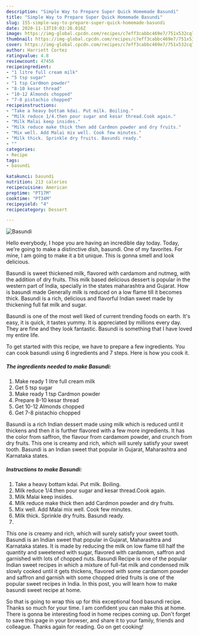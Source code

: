 ```yaml
---
description: "Simple Way to Prepare Super Quick Homemade Basundi"
title: "Simple Way to Prepare Super Quick Homemade Basundi"
slug: 155-simple-way-to-prepare-super-quick-homemade-basundi
date: 2020-11-13T19:03:26.016Z
image: https://img-global.cpcdn.com/recipes/c7eff3cabbc469e7/751x532cq70/basundi-recipe-main-photo.jpg
thumbnail: https://img-global.cpcdn.com/recipes/c7eff3cabbc469e7/751x532cq70/basundi-recipe-main-photo.jpg
cover: https://img-global.cpcdn.com/recipes/c7eff3cabbc469e7/751x532cq70/basundi-recipe-main-photo.jpg
author: Harriett Cortez
ratingvalue: 4.8
reviewcount: 47456
recipeingredient:
- "1 litre full cream milk"
- "5 tsp sugar"
- "1 tsp Cardmon powder"
- "8-10 kesar thread"
- "10-12 Almonds chopped"
- "7-8 pistachio chopped"
recipeinstructions:
- "Take a heavy bottam kdai. Put milk. Boiling."
- "Milk reduce 1/4.then pour sugar and kesar thread.Cook again."
- "Milk Malai keep insides."
- "Milk reduce make thick then add Cardmon powder and dry fruits."
- "Mix well. Add Malai mix well. Cook few minutes."
- "Milk thick. Sprinkle dry fruits. Basundi ready."
- ""
categories:
- Recipe
tags:
- basundi

katakunci: basundi 
nutrition: 213 calories
recipecuisine: American
preptime: "PT17M"
cooktime: "PT34M"
recipeyield: "4"
recipecategory: Dessert

---
```



![Basundi](https://img-global.cpcdn.com/recipes/c7eff3cabbc469e7/751x532cq70/basundi-recipe-main-photo.jpg)

Hello everybody, I hope you are having an incredible day today. Today, we're going to make a distinctive dish, basundi. One of my favorites. For mine, I am going to make it a bit unique. This is gonna smell and look delicious.

Basundi is sweet thickened milk, flavored with cardamom and nutmeg, with the addition of dry fruits. This milk based delicious dessert is popular in the western part of India, specially in the states maharashtra and Gujarat. How is basundi made Generally milk is reduced on a low flame till it becomes thick. Basundi is a rich, delicious and flavorful Indian sweet made by thickening full fat milk and sugar.

Basundi is one of the most well liked of current trending foods on earth. It's easy, it is quick, it tastes yummy. It is appreciated by millions every day. They are fine and they look fantastic. Basundi is something that I have loved my entire life.


To get started with this recipe, we have to prepare a few ingredients. You can cook basundi using 6 ingredients and 7 steps. Here is how you cook it.

<!--inarticleads1-->

##### The ingredients needed to make Basundi:

1. Make ready 1 litre full cream milk
1. Get 5 tsp sugar
1. Make ready 1 tsp Cardmon powder
1. Prepare 8-10 kesar thread
1. Get 10-12 Almonds chopped
1. Get 7-8 pistachio chopped


Basundi is a rich Indian dessert made using milk which is reduced until it thickens and then it is further flavored with a few more ingredients. It has the color from saffron, the flavour from cardamom powder, and crunch from dry fruits. This one is creamy and rich, which will surely satisfy your sweet tooth. Basundi is an Indian sweet that popular in Gujarat, Maharashtra and Karnataka states. 

<!--inarticleads2-->

##### Instructions to make Basundi:

1. Take a heavy bottam kdai. Put milk. Boiling.
1. Milk reduce 1/4.then pour sugar and kesar thread.Cook again.
1. Milk Malai keep insides.
1. Milk reduce make thick then add Cardmon powder and dry fruits.
1. Mix well. Add Malai mix well. Cook few minutes.
1. Milk thick. Sprinkle dry fruits. Basundi ready.
1. 


This one is creamy and rich, which will surely satisfy your sweet tooth. Basundi is an Indian sweet that popular in Gujarat, Maharashtra and Karnataka states. It is made by reducing the milk on low flame till half the quantity and sweetened with sugar, flavored with cardamom, saffron and garnished with lots of chopped nuts. Basundi Recipe is one of the popular Indian sweet recipes in which a mixture of full-fat milk and condensed milk slowly cooked until it gets thickens, flavored with some cardamom powder and saffron and garnish with some chopped dried fruits is one of the popular sweet recipes in India. In this post, you will learn how to make basundi sweet recipe at home. 

So that is going to wrap this up for this exceptional food basundi recipe. Thanks so much for your time. I am confident you can make this at home. There is gonna be interesting food in home recipes coming up. Don't forget to save this page in your browser, and share it to your family, friends and colleague. Thanks again for reading. Go on get cooking!
